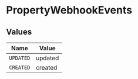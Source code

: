 # PropertyWebhookEvents


## Values

| Name      | Value     |
| --------- | --------- |
| `UPDATED` | updated   |
| `CREATED` | created   |